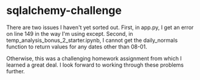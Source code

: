 # sqlalchemy-challenge
There are two issues I haven't yet sorted out.
First, in app.py, I get an error on line 149 in the way I'm using except.
Second, in temp_analysis_bonus_2_starter.ipynb, I cannot get the daily_normals function to return values for any dates other than 08-01.

Otherwise, this was a challenging homework assignment from which I learned a great deal. I look forward to working through these problems further.